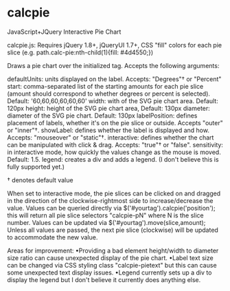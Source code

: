 # calcpie
JavaScript+JQuery Interactive Pie Chart

calcpie.js: Requires jQuery 1.8+, jQueryUI 1.7+, CSS "fill" colors for each pie slice (e.g. path.calc-pie:nth-child(1){fill: #4d4550;})

Draws a pie chart over the initialized tag. Accepts the following arguments:

defaultUnits: units displayed on the label. Accepts: "Degrees"† or "Percent"
start: comma-separated list of the starting amounts for each pie slice (amount should correspond to whether degrees or percent is selected). Default: '60,60,60,60,60,60'
width: with of the SVG pie chart area. Default: 120px
height: height of the SVG pie chart area, Default: 130px
diameter: diameter of the SVG pie chart. Default: 130px
labelPosition: defines placement of labels, whether it's on the pie slice or outside. Accepts "outer" or "inner"†.
showLabel: defines whether the label is displayed and how. Accepts: "mouseover" or "static"†.
interactive: defines whether the chart can be manipulated with click & drag. Accepts: "true"† or "false".
sensitivity: in interactive mode, how quickly the values change as the mouse is moved. Default: 1.5.
legend: creates a div and adds a legend. (I don't believe this is fully supported yet.)

† denotes default value

When set to interactive mode, the pie slices can be clicked on and dragged in the direction of the clockwise-rightmost side to increase/decrease the value.
Values can be queried directly via $('#yourtag').calcpie('position'); this will return all pie slice selectors "calcpie-pN" where N is the slice number.
Values can be updated via $('#yourtag').move(slice,amount);
Unless all values are passed, the next pie slice (clockwise) will be updated to accommodate the new value.

Areas for improvement: 
•Providing a bad element height/width to diameter size ratio can cause unexpected display of the pie chart.
•Label text size can be changed via CSS styling class "calcpie-pietext" but this can cause some unexpected text display issues.
•Legend currently sets up a div to display the legend but I don't believe it currently does anything else.
